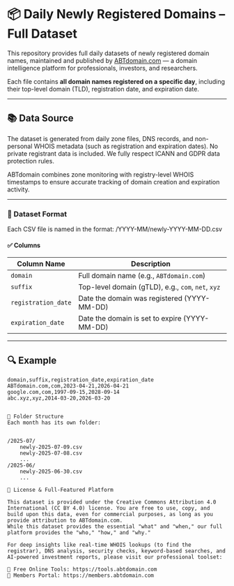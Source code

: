 # 📦 Daily Newly Registered Domains – Full Dataset

This repository provides full daily datasets of newly registered domain names, maintained and published by [ABTdomain.com](https://abtdomain.com) — a domain intelligence platform for professionals, investors, and researchers.

Each file contains **all domain names registered on a specific day**, including their top-level domain (TLD), registration date, and expiration date.

---
## 📚 Data Source
The dataset is generated from daily zone files, DNS records, and non-personal WHOIS metadata (such as registration and expiration dates).
No private registrant data is included. We fully respect ICANN and GDPR data protection rules.

ABTdomain combines zone monitoring with registry-level WHOIS timestamps to ensure accurate tracking of domain creation and expiration activity.

---
### 📄 Dataset Format

Each CSV file is named in the format:
/YYYY-MM/newly-YYYY-MM-DD.csv


#### ✅ Columns

| Column Name       | Description                                  |
|-------------------|----------------------------------------------|
| `domain`          | Full domain name (e.g., `ABTdomain.com`)   |
| `suffix`          | Top-level domain (gTLD), e.g., `com`, `net`, `xyz`|
| `registration_date` | Date the domain was registered (YYYY-MM-DD) |
| `expiration_date`   | Date the domain is set to expire (YYYY-MM-DD) |

---

## 🔍 Example

```csv
domain,suffix,registration_date,expiration_date
ABTdomain.com,com,2023-04-21,2026-04-21
google.com,com,1997-09-15,2028-09-14
abc.xyz,xyz,2014-03-20,2026-03-20


📁 Folder Structure
Each month has its own folder:


/2025-07/
    newly-2025-07-09.csv
    newly-2025-07-08.csv
    ...
/2025-06/
    newly-2025-06-30.csv
    ...

🔗 License & Full-Featured Platform

This dataset is provided under the Creative Commons Attribution 4.0 International (CC BY 4.0) license. You are free to use, copy, and build upon this data, even for commercial purposes, as long as you provide attribution to ABTdomain.com.
While this dataset provides the essential "what" and "when," our full platform provides the "who," "how," and "why."

For deep insights like real-time WHOIS lookups (to find the registrar), DNS analysis, security checks, keyword-based searches, and AI-powered investment reports, please visit our professional toolset:

🔧 Free Online Tools: https://tools.abtdomain.com
👥 Members Portal: https://members.abtdomain.com



